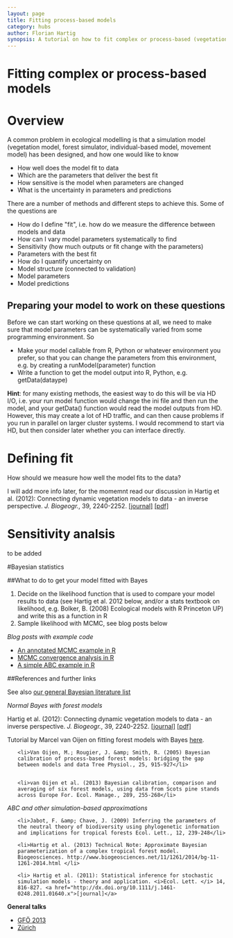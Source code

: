 ```yaml
---
layout: page
title: Fitting process-based models
category: hubs
author: Florian Hartig
synopsis: A tutorial on how to fit complex or process-based (vegetation) models to data
---
```


Fitting complex or process-based models
===

# Overview

A common problem in ecological modelling is that a simulation model (vegetation model, forest simulator, individual-based model, movement model) has been designed, and how one would like to know

* How well does the model fit to data
* Which are the parameters that deliver the best fit
* How sensitive is the model when parameters are changed
* What is the uncertainty in parameters and predictions

There are a number of methods and different steps to achieve this. Some of the questions are

* How do I define "fit", i.e. how do we measure the difference between models and data
* How can I vary model parameters systematically to find
 * Sensitivity (how much outputs or fit change with the parameters)
 * Parameters with the best fit
* How do I quantify uncertainty on
 * Model structure (connected to validation)
 * Model parameters
 * Model predictions

## Preparing your model to work on these questions

Before we can start working on these questions at all, we need to make sure that model parameters can be systematically varied from some programming environment. So

* Make your model callable from R, Python or whatever environment you prefer, so that you can change the parameters from this environment, e.g. by creating a runModel(parameter) function
* Write a function to get the model output into R, Python, e.g. getData(dataype)

**Hint**: for many existing methods, the easiest way to do this will be via HD I/O, i.e. your run model function would change the ini file and then run the model, and your getData() function would read the model outputs from HD. However, this may create a lot of HD traffic, and can then cause problems if you run in parallel on larger cluster systems. I would recommend to start via HD, but then consider later whether you can interface directly.


# Defining fit

How should we measure how well the model fits to the data?

I will add more info later, for the momemnt read our discussion in Hartig et al. (2012): Connecting dynamic vegetation models to data - an inverse perspective. <i>J. Biogeogr.</i>, 39, 2240-2252. <a href="http://dx.doi.org/10.1111/j.1365-2699.2012.02745.x">[journal]</a> <a href="http://ecologypapers.blog.com/files/2012/10/Hartig-Connectingdynamicvegetation-2012.pdf">[pdf]</a>


# Sensitivity analsis

to be added



#Bayesian statistics


##What to do to get your model fitted with Bayes

<ol>
	<li>Decide on the likelihood function that is used to compare your model results to data (see Hartig et al. 2012 below, and/or a stats textbook on likelihood, e.g. Bolker, B. (2008) Ecological models with R Princeton UP) and write this as a function in R</li>
	<li>Sample likelihood with MCMC, see blog posts below</li>

</ol>


*Blog posts with example code*

<ul>
	<li><a href="http://theoreticalecology.wordpress.com/2010/09/17/metropolis-hastings-mcmc-in-r/">An annotated MCMC example in R</a></li>
	<li><a href="http://theoreticalecology.wordpress.com/2011/12/09/mcmc-chain-analysis-and-convergence-diagnostics-with-coda-in-r/">MCMC convergence analysis in R</a></li>
	<li><a href="http://theoreticalecology.wordpress.com/2012/07/15/a-simple-approximate-bayesian-computation-mcmc-abc-mcmc-in-r/">A simple ABC example in R</a></li>
</ul>



##References and further links

See also <a href="http://florianhartig.wordpress.com/teaching/bayes-intro/literature-suggestions-bayesian-statistics/">our general Bayesian literature list</a>


*Normal Bayes with forest models*

Hartig et al. (2012): Connecting dynamic vegetation models to data - an inverse perspective. <i>J. Biogeogr.</i>, 39, 2240-2252. <a href="http://dx.doi.org/10.1111/j.1365-2699.2012.02745.x">[journal]</a> <a href="http://ecologypapers.blog.com/files/2012/10/Hartig-Connectingdynamicvegetation-2012.pdf">[pdf]</a>

Tutorial by Marcel van Oijen on fitting forest models with Bayes  <a href="http://nora.nerc.ac.uk/6087/1/BC%26BMC_Guidance_2008-12-18_Final.pdf">here</a>.


<ul>

	<li>Van Oijen, M.; Rougier, J. &amp; Smith, R. (2005) Bayesian calibration of process-based forest models: bridging the gap between models and data Tree Physiol., 25, 915-927</li>


	<li>van Oijen et al. (2013) Bayesian calibration, comparison and averaging of six forest models, using data from Scots pine stands across Europe For. Ecol. Manage., 289, 255-268</li>

</ul>




*ABC and other simulation-based approximations*

<ul>

	<li>Jabot, F. &amp; Chave, J. (2009) Inferring the parameters of the neutral theory of biodiversity using phylogenetic information and implications for tropical forests Ecol. Lett., 12, 239-248</li>

	<li>Hartig et al. (2013) Technical Note: Approximate Bayesian parameterization of a complex tropical forest model. Biogeosciences. http://www.biogeosciences.net/11/1261/2014/bg-11-1261-2014.html </li>

	<li> Hartig et al. (2011): Statistical inference for stochastic simulation models - theory and application. <i>Ecol. Lett. </i> 14, 816-827. <a href="http://dx.doi.org/10.1111/j.1461-0248.2011.01640.x">[journal]</a> 
</ul>


<strong>General talks</strong>

<ul>
	<li><a href="http://de.slideshare.net/florianhartig/florian-hartig-gfoe13s">GFÖ 2013</a></li>
	<li><a href="http://florianhartig.files.wordpress.com/2013/12/inversemodelling.pdf">Zürich</a></li>
</ul>



